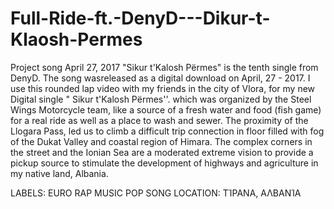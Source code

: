 # Full-Ride-ft.-DenyD---Dikur-t-Klaosh-Permes
Project song
April 27, 2017
 "Sikur t'Kalosh Përmes" is the tenth single from DenyD. The song wasreleased as a digital download on April, 27 - 2017.
 I use this rounded lap video with my friends in the city of Vlora, for my new Digital single " Sikur t'Kalosh Përmes''.  which was organized by the Steel Wings Motorcycle team, like a source of a fresh water and food (fish game) for a real ride as well as a place to wash and sewer.
    The proximity of  the Llogara Pass, led us to climb a difficult trip connection in  floor filled with fog of the Dukat Valley and coastal region of Himara. The complex corners in the street and  the Ionian Sea are a moderated extreme vision to provide a pickup source  to stimulate the development of highways and agriculture in my native land, Albania.

LABELS: EURO RAP MUSIC POP SONG
LOCATION: ΤΊΡΑΝΑ, ΑΛΒΑΝΊΑ
